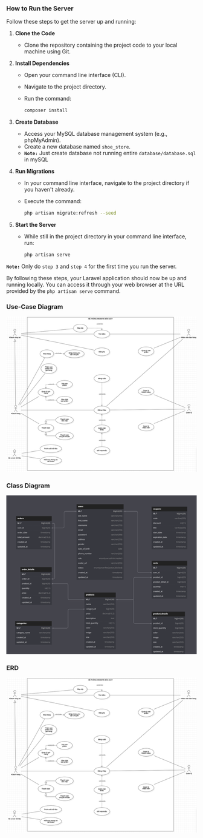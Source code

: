 ### How to Run the Server

Follow these steps to get the server up and running:

1. **Clone the Code**

    - Clone the repository containing the project code to your local machine using Git.

2. **Install Dependencies**

    - Open your command line interface (CLI).
    - Navigate to the project directory.
    - Run the command:

        ``` bash
        composer install
        ```

3. **Create Database**

    - Access your MySQL database management system (e.g., phpMyAdmin).
    - Create a new database named `shoe_store`.
    - **`Note:`** Just create database not running entire `database/database.sql` in mySQL

4. **Run Migrations**

    - In your command line interface, navigate to the project directory if you haven't already.
    - Execute the command:

        ``` bash
        php artisan migrate:refresh --seed
        ```

5. **Start the Server**

    - While still in the project directory in your command line interface, run:

        ``` bash
        php artisan serve
        ```

**`Note:`** Only do `step 3` and `step 4` for the first time you run the server.

By following these steps, your Laravel application should now be up and running locally. You can access it through your web browser at the URL provided by the `php artisan serve` command.

### Use-Case Diagram

![Use-Case Diagram](Document/UseCase.png)

### Class Diagram

![Class Diagram](Document/Class.png)

### ERD

![ERD](Document/UseCase.png)
